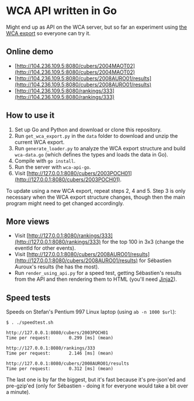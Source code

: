 WCA API written in Go
=====================

Might end up as API on the WCA server, but so far an experiment using [the WCA export](https://www.worldcubeassociation.org/results/misc/export.html) so everyone can try it.

Online demo
-----------
* [http://104.236.109.5:8080/cubers/2004MAOT02](http://104.236.109.5:8080/cubers/2004MAOT02)
* [http://104.236.109.5:8080/cubers/2008AURO01/results](http://104.236.109.5:8080/cubers/2008AURO01/results)
* [http://104.236.109.5:8080/rankings/333](http://104.236.109.5:8080/rankings/333)

How to use it
-------------

1. Set up Go and Python and download or clone this repository.
2. Run `get_wca_export.py` in the `data` folder to download and unzip the current WCA export.
3. Run `generate_loader.py` to analyze the WCA export structure and build `wca-data.go` (which defines the types and loads the data in Go).
4. Compile with `go install`.
5. Run the server with `wca-api-go`.
6. Visit [http://127.0.0.1:8080/cubers/2003POCH01](http://127.0.0.1:8080/cubers/2003POCH01).

To update using a new WCA export, repeat steps 2, 4 and 5. Step 3 is only necessary when the WCA export structure changes, though then the main program might need to get changed accordingly.

More views
----------
* Visit [http://127.0.0.1:8080/rankings/333](http://127.0.0.1:8080/rankings/333) for the top 100 in 3x3 (change the eventId for other events).
* Visit [http://127.0.0.1:8080/cubers/2008AURO01/results](http://127.0.0.1:8080/cubers/2008AURO01/results) for Sébastien Auroux's results (he has the most).
* Run `render_using_api.py` for a speed test, getting Sébastien's results from the API and then rendering them to HTML (you'll need [Jinja2](http://jinja.pocoo.org/docs/dev/intro/)).

Speed tests
-----------
Speeds on Stefan's Pentium 997 Linux laptop (using `ab -n 1000 $url`):
```
$ . ./speedtest.sh 

http://127.0.0.1:8080/cubers/2003POCH01
Time per request:       0.299 [ms] (mean)

http://127.0.0.1:8080/rankings/333
Time per request:       2.146 [ms] (mean)

http://127.0.0.1:8080/cubers/2008AURO01/results
Time per request:       0.312 [ms] (mean)
```
The last one is by far the biggest, but it's fast because it's pre-json'ed and pre-gzip'ed (only for Sébastien - doing it for everyone would take a bit over a minute).
